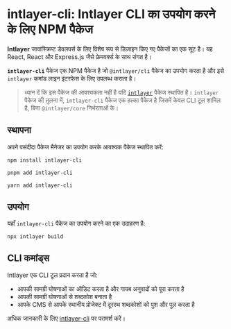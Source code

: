 # intlayer-cli: Intlayer CLI का उपयोग करने के लिए NPM पैकेज

**Intlayer** जावास्क्रिप्ट डेवलपर्स के लिए विशेष रूप से डिज़ाइन किए गए पैकेजों का एक सूट है। यह React, React और Express.js जैसे फ्रेमवर्क्स के साथ संगत है।

**`intlayer-cli`** पैकेज एक NPM पैकेज है जो `@intlayer/cli` पैकेज का उपभोग करता है और इसे `intlayer` कमांड लाइन इंटरफेस के लिए उपलब्ध कराता है।

> ध्यान दें कि इस पैकेज की आवश्यकता नहीं है यदि [`intlayer`](https://github.com/aymericzip/intlayer/tree/main/docs/hi/packages/intlayer/index.md) पैकेज स्थापित है। `intlayer` पैकेज की तुलना में, `intlayer-cli` पैकेज एक हल्का पैकेज है जिसमें केवल CLI टूल शामिल है, बिना `@intlayer/core` निर्भरताओं के।

## स्थापना

अपने पसंदीदा पैकेज मैनेजर का उपयोग करके आवश्यक पैकेज स्थापित करें:

```bash packageManager="npm"
npm install intlayer-cli
```

```bash packageManager="pnpm"
pnpm add intlayer-cli
```

```bash packageManager="yarn"
yarn add intlayer-cli
```

## उपयोग

यहाँ `intlayer-cli` पैकेज का उपयोग करने का एक उदाहरण है:

```bash
npx intlayer build
```

## CLI कमांड्स

Intlayer एक CLI टूल प्रदान करता है जो:

- आपकी सामग्री घोषणाओं का ऑडिट करता है और गायब अनुवादों को पूरा करता है
- आपकी सामग्री घोषणाओं से शब्दकोश बनाता है
- आपके CMS से आपके स्थानीय प्रोजेक्ट में दूरस्थ शब्दकोशों को पुश और पुल करता है

अधिक जानकारी के लिए [intlayer-cli](https://github.com/aymericzip/intlayer/blob/main/docs/hi/intlayer_cli.md) पर परामर्श करें।
